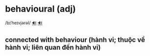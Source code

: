 # behavioural (adj)

/bɪˈheɪvjərəl/ [🔊](https://www.oxfordlearnersdictionaries.com/media/english/uk_pron/b/beh/behav/behavioural__gb_2.mp3) [🔊](https://www.oxfordlearnersdictionaries.com/media/english/us_pron/b/beh/behav/behavioral__us_1.mp3)

## connected with behaviour (hành vi; thuộc về hành vi; liên quan đến hành vi)